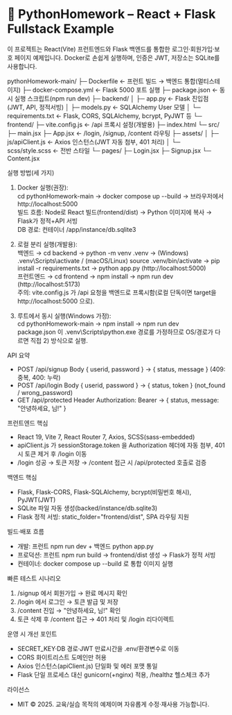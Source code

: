 # 🐍 PythonHomework – React + Flask Fullstack Example

이 프로젝트는 React(Vite) 프런트엔드와 Flask 백엔드를 통합한 로그인·회원가입·보호 페이지 예제입니다. Docker로 손쉽게 실행하며, 인증은 JWT, 저장소는 SQLite를 사용합니다.

pythonHomework-main/
├─ Dockerfile                ← 프런트 빌드 → 백엔드 통합(멀티스테이지)
├─ docker-compose.yml        ← Flask 5000 포트 실행
├─ package.json              ← 동시 실행 스크립트(npm run dev)
├─ backend/
│  ├─ app.py                 ← Flask 진입점(JWT, API, 정적서빙)
│  ├─ models.py              ← SQLAlchemy User 모델
│  └─ requirements.txt       ← Flask, CORS, SQLAlchemy, bcrypt, PyJWT 등
└─ frontend/
   ├─ vite.config.js         ← /api 프록시 설정(개발용)
   ├─ index.html
   └─ src/
      ├─ main.jsx
      ├─ App.jsx             ← /login, /signup, /content 라우팅
      ├─ assets/
      │  ├─ js/apiClient.js  ← Axios 인스턴스(JWT 자동 첨부, 401 처리)
      │  └─ scss/style.scss  ← 전반 스타일
      └─ pages/
         ├─ Login.jsx
         ├─ Signup.jsx
         └─ Content.jsx

실행 방법(세 가지)
1) Docker 실행(권장):  
   cd pythonHomework-main → docker compose up --build → 브라우저에서 http://localhost:5000  
   빌드 흐름: Node로 React 빌드(frontend/dist) → Python 이미지에 복사 → Flask가 정적+API 서빙  
   DB 경로: 컨테이너 /app/instance/db.sqlite3

2) 로컬 분리 실행(개발용):  
   백엔드 → cd backend → python -m venv .venv → (Windows) .venv\Scripts\activate / (macOS/Linux) source .venv/bin/activate → pip install -r requirements.txt → python app.py (http://localhost:5000)  
   프런트엔드 → cd frontend → npm install → npm run dev (http://localhost:5173)  
   주의: vite.config.js 가 /api 요청을 백엔드로 프록시함(로컬 단독이면 target을 http://localhost:5000 으로).

3) 루트에서 동시 실행(Windows 가정):  
   cd pythonHomework-main → npm install → npm run dev  
   package.json 이 .venv\Scripts\python.exe 경로를 가정하므로 OS/경로가 다르면 직접 2) 방식으로 실행.

API 요약
- POST /api/signup  Body { userid, password } → { status, message } (409: 중복, 400: 누락)
- POST /api/login   Body { userid, password } → { status, token } (not_found / wrong_password)
- GET  /api/protected Header Authorization: Bearer <JWT> → { status, message: "안녕하세요, <userid>님!" }

프런트엔드 핵심
- React 19, Vite 7, React Router 7, Axios, SCSS(sass-embedded)  
- apiClient.js 가 sessionStorage.token 을 Authorization 헤더에 자동 첨부, 401 시 토큰 제거 후 /login 이동  
- /login 성공 → 토큰 저장 → /content 접근 시 /api/protected 호출로 검증

백엔드 핵심
- Flask, Flask-CORS, Flask-SQLAlchemy, bcrypt(비밀번호 해시), PyJWT(JWT)  
- SQLite 파일 자동 생성(backed/instance/db.sqlite3)  
- Flask 정적 서빙: static_folder="frontend/dist", SPA 라우팅 지원

빌드·배포 흐름
- 개발: 프런트 npm run dev + 백엔드 python app.py  
- 프로덕션: 프런트 npm run build → frontend/dist 생성 → Flask가 정적 서빙  
- 컨테이너: docker compose up --build 로 통합 이미지 실행

빠른 테스트 시나리오
1. /signup 에서 회원가입 → 완료 메시지 확인  
2. /login 에서 로그인 → 토큰 발급 및 저장  
3. /content 진입 → "안녕하세요, <userid>님!" 확인  
4. 토큰 삭제 후 /content 접근 → 401 처리 및 /login 리다이렉트

운영 시 개선 포인트
- SECRET_KEY·DB 경로·JWT 만료시간을 .env/환경변수로 이동  
- CORS 화이트리스트 도메인만 허용  
- Axios 인스턴스(apiClient.js) 단일화 및 에러 포맷 통일  
- Flask 단일 프로세스 대신 gunicorn(+nginx) 적용, /healthz 헬스체크 추가

라이선스
- MIT © 2025. 교육/실습 목적의 예제이며 자유롭게 수정·재사용 가능합니다.
